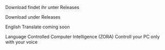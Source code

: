 Download findet ihr unter Releases


Download under Releases



English Translate coming soon

Language Controlled Computer Intelligence (ZORA)
Controll your PC only with your voice
